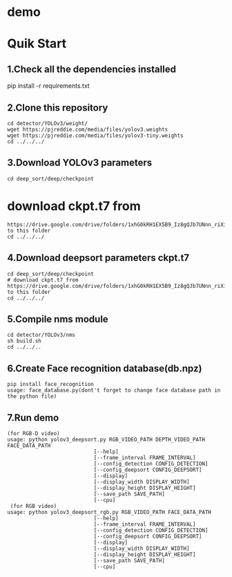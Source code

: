 # demo

Quik Start
=

1.Check all the dependencies installed
-
pip install -r requirements.txt

2.Clone this repository
-
    cd detector/YOLOv3/weight/
    wget https://pjreddie.com/media/files/yolov3.weights
    wget https://pjreddie.com/media/files/yolov3-tiny.weights
    cd ../../../

3.Download YOLOv3 parameters
-
    cd deep_sort/deep/checkpoint
# download ckpt.t7 from
    https://drive.google.com/drive/folders/1xhG0kRH1EX5B9_Iz8gQJb7UNnn_riXi6 to this folder
    cd ../../../

4.Download deepsort parameters ckpt.t7
-
    cd deep_sort/deep/checkpoint
    # download ckpt.t7 from
    https://drive.google.com/drive/folders/1xhG0kRH1EX5B9_Iz8gQJb7UNnn_riXi6 to this folder
    cd ../../../

5.Compile nms module
-
    cd detector/YOLOv3/nms
    sh build.sh
    cd ../../..
    
6.Create Face recognition database(db.npz)
-
    pip install face_recognition
    usage: face_database.py(dont't forget to change face database path in the python file)
    
7.Run demo
-
    (for RGB-D video)
    usage: python yolov3_deepsort.py RGB_VIDEO_PATH DEPTH_VIDEO_PATH FACE_DATA_PATH
                                [--help]
                                [--frame_interval FRAME_INTERVAL]
                                [--config_detection CONFIG_DETECTION]
                                [--config_deepsort CONFIG_DEEPSORT]
                                [--display]
                                [--display_width DISPLAY_WIDTH]
                                [--display_height DISPLAY_HEIGHT]
                                [--save_path SAVE_PATH]          
                                [--cpu]   
     (for RGB video)                         
    usage: python yolov3_deepsort_rgb.py RGB_VIDEO_PATH FACE_DATA_PATH
                                [--help]
                                [--frame_interval FRAME_INTERVAL]
                                [--config_detection CONFIG_DETECTION]
                                [--config_deepsort CONFIG_DEEPSORT]
                                [--display]
                                [--display_width DISPLAY_WIDTH]
                                [--display_height DISPLAY_HEIGHT]
                                [--save_path SAVE_PATH]          
                                [--cpu]   

